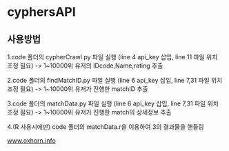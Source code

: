 # cyphersAPI

## 사용방법

1.code 폴더의 cypherCrawl.py 파일 실행 (line 4 api_key 삽입, line 11 파일 위치 조정 필요)  -> 1~10000위 유저의 IDcode,Name,rating 추출

2.code 폴더의 findMatchID.py 파일 실행 (line 6 api_key 삽입, line 7,31 파일 위치 조정 필요) -> 1~10000위 유저가 진행한 matchID 추출

3.code 폴더의 matchData.py 파일 실행 (line 6 api_key 삽입, line 7,31 파일 위치 조정 필요) -> 1~10000위 유저가 진행한 match의 상세정보 추출

4.(R 사용시에만) code 폴더의 matchData.r을 이용하여 3의 결과물을 핸들링



www.oxhorn.info
